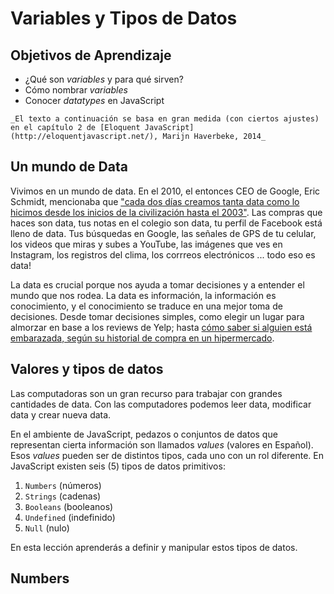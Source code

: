 # Variables y Tipos de Datos
## Objetivos de Aprendizaje
- ¿Qué son _variables_ y para qué sirven?
- Cómo nombrar _variables_
- Conocer _datatypes_ en JavaScript

```
_El texto a continuación se basa en gran medida (con ciertos ajustes) en el capítulo 2 de [Eloquent JavaScript](http://eloquentjavascript.net/), Marijn Haverbeke, 2014_
```

## Un mundo de Data
Vivimos en un mundo de data. En el 2010, el entonces CEO de Google, Eric Schmidt, mencionaba que ["cada dos días creamos tanta data como lo hicimos desde los inicios de la civilización hasta el 2003"](https://techcrunch.com/2010/08/04/schmidt-data/). Las compras que haces son data, tus notas en el colegio son data, tu perfil de Facebook está lleno de data. Tus búsquedas en Google, las señales de GPS de tu celular, los videos que miras y subes a YouTube, las imágenes que ves en Instagram, los registros del clima, los corrreos electrónicos ... todo eso es data!

La data es crucial porque nos ayuda a tomar decisiones y a entender el mundo que nos rodea. La data es información, la información es conocimiento, y el conocimiento se traduce en una mejor toma de decisiones. Desde tomar decisiones simples, como elegir un lugar para almorzar en base a los reviews de Yelp; hasta [cómo saber si alguien está embarazada, según su historial de compra en un hipermercado](http://www.forbes.com/sites/kashmirhill/2012/02/16/how-target-figured-out-a-teen-girl-was-pregnant-before-her-father-did/#1a3ac4).

## Valores y tipos de datos

Las computadoras son un gran recurso para trabajar con grandes cantidades de data. Con las computadores podemos leer data, modificar data y crear nueva data.

En el ambiente de JavaScript, pedazos o conjuntos de datos que representan cierta información son llamados _values_ (valores en Español). Esos _values_ pueden ser de distintos tipos, cada uno con un rol diferente. En JavaScript existen seis (5) tipos de datos primitivos:
1. `Numbers` (números)
2. `Strings` (cadenas)
3. `Booleans` (booleanos)
4. `Undefined` (indefinido)
5. `Null` (nulo)

En esta lección aprenderás a definir y manipular estos tipos de datos.

## Numbers
